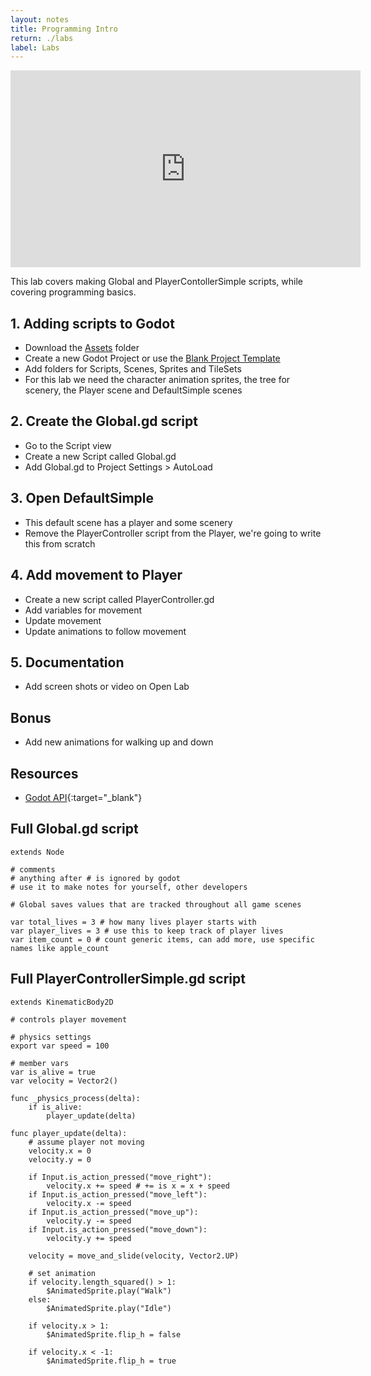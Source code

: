 ```yaml
---
layout: notes
title: Programming Intro
return: ./labs
label: Labs
---
```


<iframe width="560" height="315" src="https://www.youtube.com/embed/go0W1zRwJlw?rel=0" frameborder="0" allowfullscreen></iframe>

This lab covers making Global and PlayerContollerSimple scripts, while covering programming basics.

## 1. Adding scripts to Godot
- Download the [Assets](./270_Assets.zip) folder
- Create a new Godot Project or use the [Blank Project Template](./Blank_Template.zip)
- Add folders for Scripts, Scenes, Sprites and TileSets
- For this lab we need the character animation sprites, the tree for scenery, the Player scene and DefaultSimple scenes

## 2. Create the Global.gd script
- Go to the Script view
- Create a new Script called Global.gd
- Add Global.gd to Project Settings > AutoLoad

## 3. Open DefaultSimple
- This default scene has a player and some scenery
- Remove the PlayerController script from the Player, we're going to write this from scratch

## 4. Add movement to Player
- Create a new script called PlayerController.gd
- Add variables for movement
- Update movement
- Update animations to follow movement

## 5. Documentation
- Add screen shots or video on Open Lab

## Bonus
- Add new animations for walking up and down

## Resources
- [Godot API](https://docs.godotengine.org/en/stable/classes/index.html){:target="_blank"}

## Full Global.gd script
```
extends Node

# comments
# anything after # is ignored by godot
# use it to make notes for yourself, other developers

# Global saves values that are tracked throughout all game scenes

var total_lives = 3 # how many lives player starts with
var player_lives = 3 # use this to keep track of player lives
var item_count = 0 # count generic items, can add more, use specific names like apple_count

```

## Full PlayerControllerSimple.gd script
```
extends KinematicBody2D

# controls player movement

# physics settings 
export var speed = 100

# member vars
var is_alive = true
var velocity = Vector2()

func _physics_process(delta):
	if is_alive:
		player_update(delta)
	
func player_update(delta):
	# assume player not moving
	velocity.x = 0
	velocity.y = 0
	
	if Input.is_action_pressed("move_right"):
		velocity.x += speed # += is x = x + speed
	if Input.is_action_pressed("move_left"):
		velocity.x -= speed
	if Input.is_action_pressed("move_up"):
		velocity.y -= speed
	if Input.is_action_pressed("move_down"):
		velocity.y += speed
	
	velocity = move_and_slide(velocity, Vector2.UP)
		
	# set animation
	if velocity.length_squared() > 1:
		$AnimatedSprite.play("Walk")
	else:
		$AnimatedSprite.play("Idle")

	if velocity.x > 1:
		$AnimatedSprite.flip_h = false
	
	if velocity.x < -1:
		$AnimatedSprite.flip_h = true

```